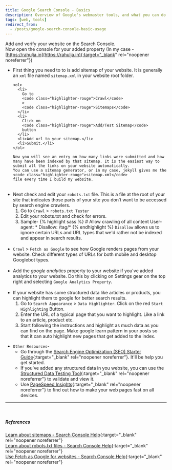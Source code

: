 ```yaml
---
title: Google Search Console - Basics
description: Overview of Google's webmaster tools, and what you can do using them.
tags: [web, tools]
redirect_from:
  - /posts/google-search-console-basic-usage
---
```


Add and verify your website on the Search Console.
<br>
Now open the console for your added property (In my case - [https://rahulja.in](https://rahulja.in){:target="_blank" rel="noopener noreferrer"})

<ul>
  <li>
    First thing you need to to is add sitemap of your website. It is generally an
    <code class="highlighter-rouge">xml</code>
    file named
    <code class="highlighter-rouge">sitemap.xml</code>
    <span>in your website root folder.</span>

    <ol>
      <li>
        Go to
        <code class="highlighter-rouge">Crawl</code>
        >
        <code class="highlighter-rouge">Sitemaps</code>
      </li>
      <li>
        Click on
        <code class="highlighter-rouge">Add/Test Sitemap</code>
        button
      </li>
      <li>Add url to your sitemap.</li>
      <li>Submit.</li>
    </ol>

    Now you will see an entry on how many links were submitted and how many have been indexed by that sitemap. It is the easiest way to submit all the links on your website automatically.
    You can use a sitemap generator, or in my case, jekyll gives me the
    <code class="highlighter-rouge">sitemap.xml</code>
    file every time I build my website.
  </li>
  <br>
  <li>
    Next check and edit your
    <code class="highlighter-rouge">robots.txt</code>
    file. This is a file at the root of your site that indicates those parts of your site you don’t want to be accessed by search engine crawlers.
    <ol>
      <li>
        Go to
        <code class="highlighter-rouge">Crawl</code>
        >
        <code class="highlighter-rouge">robots.txt Tester</code>
      </li>
      <li>
        Edit your robots.txt and check for errors.
      </li>
      <li>
        Sample-
{% highlight sass %}
# Allow crawling of all content
User-agent: *
Disallow: /tag/*
{% endhighlight %}
        <code class="highlighter-rouge">Disallow</code>
        allows us to ignore certain URLs and URL types that we'd rather not be indexed and appear in search results.
      </li>
    </ol>
  </li>
  <br>
  <li>
    <code class="highlighter-rouge">Crawl</code>
    >
    <code class="highlighter-rouge">Fetch as Google</code>
    to see how Google renders pages from your website. Check different types of URLs for both mobile and desktop Googlebot types.
  </li>
  <br>
  <li>
    Add the <i>google analytics</i> property to your website if you've added analytics to your website. Do this by clicking on Settings gear on the top right and selecting
    <code class="highlighter-rouge">Google Analytics Property</code>.
  </li>
  <br>
  <li>
    If your website has some structured data like articles or products, you can highlight them to google for better search results.
    <ol>
      <li>
        Go to
        <code class="highlighter-rouge">Search Appearance</code>
        >
        <code class="highlighter-rouge">Data Highlighter</code>.
        Click on the red
        <code class="highlighter-rouge">Start Highlighting</code>
        Button.
      </li>
      <li>
        Enter the URL of a typical page that you want to highlight. Like a link to an article, product etc.
      </li>
      <li>
        Start following the instructions and highlight as much data as you can find on the page. Make google learn pattern in your posts so that it can auto highlight new pages that get added to the index.
      </li>
    </ol>
  </li>
</ul>

* `Other Resources`-
    * Go through the [Search Engine Optimization (SEO) Starter Guide](https://support.google.com/webmasters/answer/7451184){:target="_blank" rel="noopener noreferrer"}. It'll be help you get started.
    * If you've added any structured data in you website, you can use the [Structured Data Testing Tool](https://search.google.com/structured-data/testing-tool){:target="_blank" rel="noopener noreferrer"} to validate and view it.
    * Use [PageSpeed Insights](https://developers.google.com/speed/pagespeed/insights/?hl=en&utm_source=wmx&utm_campaign=wmx_otherlinks&url=https://rahulja.in/){:target="_blank" rel="noopener noreferrer"} to find out how to make your web pages fast on all devices.


---
<br>

##### References
[Learn about sitemaps - Search Console Help](https://support.google.com/webmasters/answer/156184?hl=en){:target="_blank" rel="noopener noreferrer"}
<br>
[Learn about robots.txt files - Search Console Help](https://support.google.com/webmasters/answer/6062608?hl=en){:target="_blank" rel="noopener noreferrer"}
<br>
[Use Fetch as Google for websites - Search Console Help](https://support.google.com/webmasters/answer/6066468){:target="_blank" rel="noopener noreferrer"}

